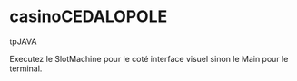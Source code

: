 # casinoCEDALOPOLE
tpJAVA

Executez le SlotMachine pour le coté interface visuel sinon le Main pour le terminal.
